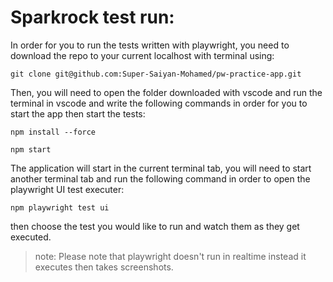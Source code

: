 # Sparkrock test run:

In order for you to run the tests written with playwright, you need to download the repo to your current localhost with terminal using:

`git clone git@github.com:Super-Saiyan-Mohamed/pw-practice-app.git`

Then, you will need to open the folder downloaded with vscode and run the terminal in vscode and write the following commands in order for you to start the app then start the tests:

`npm install --force`

`npm start`

The application will start in the current terminal tab, you will need to start another terminal tab and run the following command in order to open the playwright UI test executer:

`npm playwright test ui`

then choose the test you would like to run and watch them as they get executed.

> note: Please note that playwright doesn't run in realtime instead it executes then takes screenshots.
